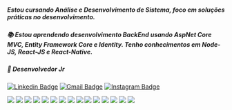 ##### Estou cursando Análise e Desenvolvimento de Sistema, foco em soluções práticas no desenvolvimento.

##### 📚 Estou aprendendo desenvolvimento BackEnd usando AspNet Core MVC, Entity Framework Core e Identity. Tenho conhecimentos em Node-JS, React-JS e React-Native.
##### 👯 Desenvolvedor Jr

[![Linkedin Badge](https://img.shields.io/badge/-Welton%20Lima-007bb6?style=flat-square&logo=Linkedin&logoColor=white&link=https://www.linkedin.com/in/welton-lima-3ba560168/)](https://www.linkedin.com/in/welton-lima-3ba560168/) 
[![Gmail Badge](https://img.shields.io/badge/-welton.c.lima@gmail.com-c14438?style=flat-square&logo=Gmail&logoColor=white&link=mailto:welton.c.lima@gmail.com)](mailto:welton.c.lima@gmail.com)
[![Instagram Badge](https://img.shields.io/badge/-weltondasilvalima-517fa4?style=flat-square&logo=Instagram&logoColor=white&link=https://www.instagram.com/weltondasilvalima)](https://www.instagram.com/weltondasilvalima)

<img src = "https://img.shields.io/badge/-HTML5-E34F26?style=flat&logo=html5&logoColor=white"> <img src = "https://img.shields.io/badge/-CSS3-1572B6?style=flat&logo=css3&logoColor=white">
<img src="https://img.shields.io/badge/-Bootstrap-563D7C?style=flat&logo=bootstrap&logoColor=white">
<img src="https://img.shields.io/badge/-JavaScript-eed718?style=flat&logo=javascript&logoColor=ffffff">
<img src="https://img.shields.io/badge/-React-000000?style=flat&logo=react&logoColor=00c8ff">
<img src="https://img.shields.io/badge/-MongoDB-4DB33D?style=flat&logo=mongodb&logoColor=FFFFFF">
<img src="https://img.shields.io/badge/-GraphQL-e535ab?style=flat&logo=graphql&logoColor=FFFFFF">
<img src="https://img.shields.io/badge/-MySQL-F29111?style=flat&logo=mysql&logoColor=FFFFFF">
<img src="https://img.shields.io/badge/-Express.js-787878?style=flat">
<img src="https://img.shields.io/badge/-Node.js-3C873A?style=flat&logo=Node.js&logoColor=white">
<img src="http://img.shields.io/badge/-Git-F1502F?style=flat&logo=git&logoColor=FFFFFF">
<img src="http://img.shields.io/badge/-Github-000000?style=flat&logo=github&logoColor=FFFFFF">
<img src="http://img.shields.io/badge/-VS%20Code-007ACC?style=flat&logo=visual%20studio%20code&logoColor=white">
<img src="http://img.shields.io/badge/-Heroku-430098?style=flat&logo=heroku&logoColor=white">
<img src="https://img.shields.io/badge/c%20sharp-659ad2?style=flat&logo=c%2B%2B&logoColor=ffffff">
